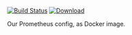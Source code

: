[![Build Status](https://travis-ci.org/function61/prometheus-conf.svg?branch=master)](https://travis-ci.org/function61/prometheus-conf)
[![Download](https://img.shields.io/docker/pulls/fn61/prometheus.svg)](https://hub.docker.com/r/fn61/prometheus/)

Our Prometheus config, as Docker image.
